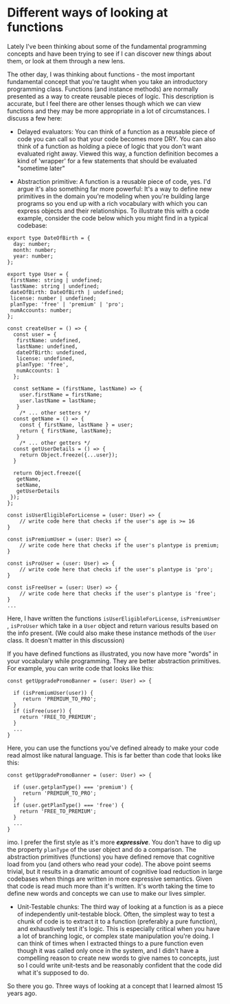 # Different ways of looking at functions

Lately I've been thinking about some of the fundamental programming concepts
and have been trying to see if I can discover new things about them, or look at
them through a new lens.

The other day, I was thinking about functions - the most important fundamental
concept that you're taught when you take an introductory programming class.
Functions (and instance methods) are normally presented as a way to create
reusable pieces of logic. This description is accurate, but I feel there are
other lenses though which we can view functions and they may be more
appropriate in a lot of circumstances. I discuss a few here:

- Delayed evaluators: You can think of a function as a reusable piece of code you
can call so that your code becomes more DRY. You can also think of a function
as holding a piece of logic that you don't want evaluated right away.
Viewed this way, a function definition becomes a kind of 'wrapper' for a few
statements that should be evaluated "sometime later"

- Abstraction primitive: A function is a reusable piece of code, yes. I'd argue
it's also something far more powerful: It's a way to define new primitives
in the domain you're modeling when you're building large programs so you
end up with a rich vocabulary with which you can express objects and their
relationships. To illustrate this with a code example, consider the code below
which you might find in a typical codebase:

```
export type DateOfBirth = {
  day: number;
  month: number;
  year: number;
};

export type User = {
 firstName: string | undefined;
 lastName: string | undefined;
 dateOfBirth: DateOfBirth | undefined;
 license: number | undefined;
 planType: 'free' | 'premium' | 'pro';
 numAccounts: number;
};

const createUser = () => {
  const user = {
   firstName: undefined,
   lastName: undefined,
   dateOfBirth: undefined,
   license: undefined,
   planType: 'free',
   numAccounts: 1
  };

  const setName = (firstName, lastName) => {
    user.firstName = firstName;
    user.lastName = lastName;
   }
    /* ... other setters */
  const getName = () => {
    const { firstName, lastName } = user;
    return { firstName, lastName};
   }
    /* ... other getters */
  const getUserDetails = () => {
    return Object.freeze({...user});
  }

  return Object.freeze({
   getName,
   setName,
   getUserDetails
 });
};

const isUserEligibleForLicense = (user: User) => {
    // write code here that checks if the user's age is >= 16
}

const isPremiumUser = (user: User) => {
    // write code here that checks if the user's plantype is premium;
}

const isProUser = (user: User) => {
    // write code here that checks if the user's plantype is 'pro';
}

const isFreeUser = (user: User) => {
    // write code here that checks if the user's plantype is 'free';
}
...
```

Here, I have written the functions `isUserEligibleForLicense`, `isPremiumUser` , `isProUser` which take in a `User` object and return various results based on
the info present. (We could also make these instance methods of the `User` class. It doesn't matter in this discussion)

If you have defined functions as illustrated, you now have more "words" in
your vocabulary while programming. They are better abstraction primitives. For
example, you can write code that looks like this:

```
const getUpgradePromoBanner = (user: User) => {

  if (isPremiumUser(user)) {
     return 'PREMIUM_TO_PRO';
  }
  if (isFree(user)) {
    return 'FREE_TO_PREMIUM';
  }
  ...
}

```


Here, you can use the functions you've defined already to make your code read
almost like natural language. This is far better than code that looks like this:

```
const getUpgradePromoBanner = (user: User) => {

  if (user.getplanType() === 'premium') {
     return 'PREMIUM_TO_PRO';
  }
  if (user.getPlanType() === 'free') {
    return 'FREE_TO_PREMIUM';
  }
  ...
}
```

imo. I prefer the first style as it's more **_expressive_**. You don't have to
dig up the property `planType` of the user object and do a comparison. The
abstraction primitives (functions) you have defined remove that cognitive load
from you (and others who read your code).
The above point seems trivial, but it results in a dramatic amount of cognitive
load reduction in large codebases when things are written in more expressive
semantics. Given that code is read much more than it's written. It's worth taking
the time to define new words and concepts we can use to make our lives simpler.

- Unit-Testable chunks: The third way of looking at a function is as a piece of
independently unit-testable block. Often, the simplest way to test a chunk of
code is to extract it to a function (preferably a pure function), and exhaustively
test it's logic. This is especially critical when you have a lot of branching
logic, or complex state manipulation you're doing. I can think of times when
I extracted things to a pure function even though it was called only once in
the system, and I didn't have a compelling reason to create new words to give
names to concepts, just so I could write unit-tests and be reasonably confident
that the code did what it's supposed to do.

So there you go. Three ways of looking at a concept that I learned almost 15 years
ago.
